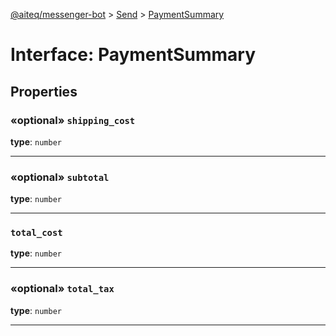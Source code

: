 [@aiteq/messenger-bot](../README.md) > [Send](../modules/send.md) > [PaymentSummary](../interfaces/send.paymentsummary.md)

# Interface: PaymentSummary

## Properties

<a id="shipping_cost"></a>
### «optional» `shipping_cost`

**type**: `number`
___

<a id="subtotal"></a>
### «optional» `subtotal`

**type**: `number`
___

<a id="total_cost"></a>
###  `total_cost`

**type**: `number`
___

<a id="total_tax"></a>
### «optional» `total_tax`

**type**: `number`
___
